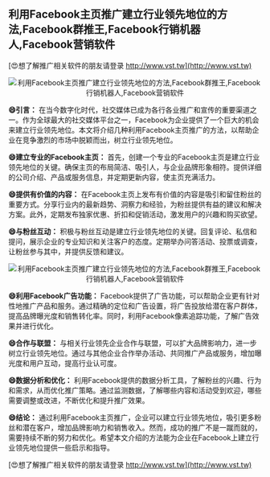 ## **利用Facebook主页推广建立行业领先地位的方法,Facebook群推王,Facebook行销机器人,Facebook营销软件**

[😍想了解推广相关软件的朋友请登录 http://www.vst.tw](http://www.vst.tw)

 <center><img src="https://vst.tw/MP4/tuiguang/png/4.png" alt="利用Facebook主页推广建立行业领先地位的方法,Facebook群推王,Facebook行销机器人,Facebook营销软件"></center>

**😄引言：**
在当今数字化时代，社交媒体已成为各行各业推广和宣传的重要渠道之一。作为全球最大的社交媒体平台之一，Facebook为企业提供了一个巨大的机会来建立行业领先地位。本文将介绍几种利用Facebook主页推广的方法，以帮助企业在竞争激烈的市场中脱颖而出，树立行业领先地位。

**😄建立专业的Facebook主页：**
首先，创建一个专业的Facebook主页是建立行业领先地位的关键。确保主页的布局简洁、吸引人，与企业品牌形象相符。提供详细的公司介绍、产品或服务信息，并定期更新内容，使主页充满活力。

**😄提供有价值的内容：**
在Facebook主页上发布有价值的内容是吸引和留住粉丝的重要方式。分享行业内的最新趋势、洞察力和经验，为粉丝提供有益的建议和解决方案。此外，定期发布独家优惠、折扣和促销活动，激发用户的兴趣和购买欲望。

**😄与粉丝互动：**
积极与粉丝互动是建立行业领先地位的关键。回复评论、私信和提问，展示企业的专业知识和关注客户的态度。定期举办问答活动、投票或调查，让粉丝参与其中，并提供反馈和建议。

 <center><img src="https://vst.tw/MP4/tuiguang/png/0.png" alt="利用Facebook主页推广建立行业领先地位的方法,Facebook群推王,Facebook行销机器人,Facebook营销软件"></center>

**😄利用Facebook广告功能：**
Facebook提供了广告功能，可以帮助企业更有针对性地推广产品和服务。通过精确的定位和广告设置，将广告投放给潜在客户群体，提高品牌曝光度和销售转化率。同时，利用Facebook像素追踪功能，了解广告效果并进行优化。

**😄合作与联盟：**
与相关行业领先企业合作与联盟，可以扩大品牌影响力，进一步树立行业领先地位。通过与其他企业合作举办活动、共同推广产品或服务，增加曝光度和用户互动，提高行业认可度。

**😄数据分析和优化：**
利用Facebook提供的数据分析工具，了解粉丝的兴趣、行为和需求，从而优化推广策略。通过监测数据，了解哪些内容和活动受到欢迎，哪些需要调整或改进，不断优化和提升推广效果。

**😄结论：**
通过利用Facebook主页推广，企业可以建立行业领先地位，吸引更多粉丝和潜在客户，增加品牌影响力和销售收入。然而，成功的推广不是一蹴而就的，需要持续不断的努力和优化。希望本文介绍的方法能为企业在Facebook上建立行业领先地位提供一些启示和指导。

[😍想了解推广相关软件的朋友请登录 http://www.vst.tw](http://www.vst.tw)



